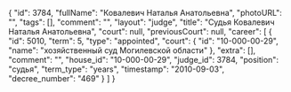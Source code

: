 {
    "id": 3784,
    "fullName": "Ковалевич Наталья Анатольевна",
    "photoURL": "",
    "tags": [],
    "comment": "",
    "layout": "judge",
    "title": "Судья Ковалевич Наталья Анатольевна",
    "court": null,
    "previousCourt": null,
    "career": [
        {
            "id": 5010,
            "term": 5,
            "type": "appointed",
            "court": {
                "id": "10-000-00-29",
                "name": "хозяйственный суд Могилевской области"
            },
            "extra": [],
            "comment": "",
            "house_id": "10-000-00-29",
            "judge_id": 3784,
            "position": "судья",
            "term_type": "years",
            "timestamp": "2010-09-03",
            "decree_number": "469"
        }
    ]
}